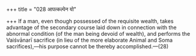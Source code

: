 +++
title = "028 आपत्कल्पेन यो"

+++
If a man, even though possessed of the requisite wealth, takes advantage
of the secondary course laid down in connection with the abnormal
condition (of the man being devoid of wealth), and performs the
Vaiśvānarī sacrifice (in lieu of the more elaborate Animal and Soma
sacrifices),—his purpose cannot be thereby accomplished.—(28)


